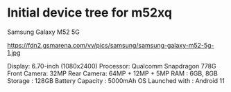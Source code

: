 # Initial device tree for m52xq

Samsung Galaxy M52 5G

https://fdn2.gsmarena.com/vv/pics/samsung/samsung-galaxy-m52-5g-1.jpg


Display: 6.70-inch (1080x2400)
Processor: Qualcomm Snapdragon 778G
Front Camera: 32MP
Rear Camera: 64MP + 12MP + 5MP
RAM : 6GB, 8GB
Storage : 128GB
Battery Capacity : 5000mAh
OS Launched with : Android 11

